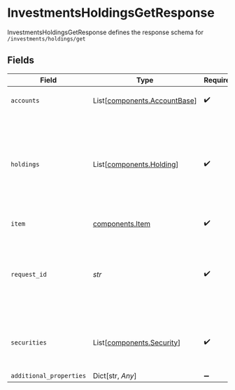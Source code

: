 # InvestmentsHoldingsGetResponse

InvestmentsHoldingsGetResponse defines the response schema for `/investments/holdings/get`


## Fields

| Field                                                                                                                                                      | Type                                                                                                                                                       | Required                                                                                                                                                   | Description                                                                                                                                                |
| ---------------------------------------------------------------------------------------------------------------------------------------------------------- | ---------------------------------------------------------------------------------------------------------------------------------------------------------- | ---------------------------------------------------------------------------------------------------------------------------------------------------------- | ---------------------------------------------------------------------------------------------------------------------------------------------------------- |
| `accounts`                                                                                                                                                 | List[[components.AccountBase](../../models/components/accountbase.md)]                                                                                     | :heavy_check_mark:                                                                                                                                         | The accounts associated with the Item                                                                                                                      |
| `holdings`                                                                                                                                                 | List[[components.Holding](../../models/components/holding.md)]                                                                                             | :heavy_check_mark:                                                                                                                                         | The holdings belonging to investment accounts associated with the Item. Details of the securities in the holdings are provided in the `securities` field.  |
| `item`                                                                                                                                                     | [components.Item](../../models/components/item.md)                                                                                                         | :heavy_check_mark:                                                                                                                                         | Metadata about the Item.                                                                                                                                   |
| `request_id`                                                                                                                                               | *str*                                                                                                                                                      | :heavy_check_mark:                                                                                                                                         | A unique identifier for the request, which can be used for troubleshooting. This identifier, like all Plaid identifiers, is case sensitive.                |
| `securities`                                                                                                                                               | List[[components.Security](../../models/components/security.md)]                                                                                           | :heavy_check_mark:                                                                                                                                         | Objects describing the securities held in the accounts associated with the Item.                                                                           |
| `additional_properties`                                                                                                                                    | Dict[str, *Any*]                                                                                                                                           | :heavy_minus_sign:                                                                                                                                         | N/A                                                                                                                                                        |
